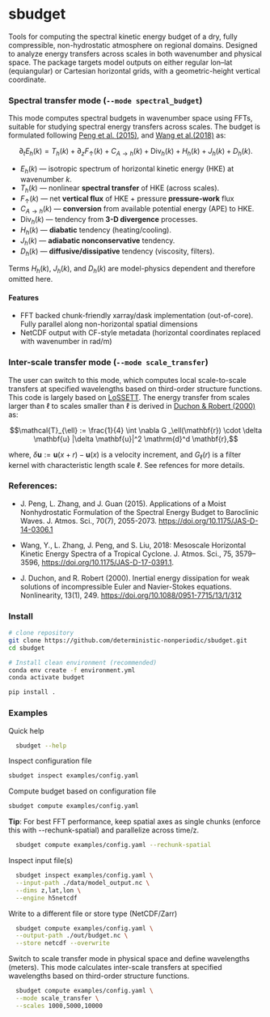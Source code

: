 # sbudget

Tools for computing the spectral kinetic energy budget of a dry, fully compressible, 
non-hydrostatic atmosphere on regional domains. Designed to analyze energy transfers across 
scales in both wavenumber and physical space. The package targets model outputs on either 
regular lon–lat (equiangular) or Cartesian horizontal grids, with a geometric-height vertical 
coordinate.

### Spectral transfer mode (```--mode spectral_budget```)

This mode computes spectral budgets in wavenumber space using FFTs, suitable for studying 
spectral energy transfers across scales. The budget is formulated following 
[Peng et al. (2015)](https://doi.org/10.1175/JAS-D-14-0306.1), 
and [Wang et al.(2018)](https://doi.org/10.1175/JAS-D-17-0391.1) as:

$$\partial_t E_h(k)=T_h(k)+\partial_z F_{\uparrow}(k)+C_{A\to h}(k)+\mathrm{Div}_h(k)+H_h(k)+J_h(k)
+D_h(k).$$

* $E_h(k)$ — isotropic spectrum of horizontal kinetic energy (HKE) at wavenumber $k$.
* $T_h(k)$ — nonlinear **spectral transfer** of HKE (across scales).
* $F_{\uparrow}(k)$ — net **vertical flux** of HKE + pressure **pressure-work** flux
* $C_{A\to h}(k)$ — **conversion** from available potential energy (APE) to HKE.
* $\mathrm{Div}_h(k)$ — tendency from **3-D divergence** processes.
* $H_h(k)$ — **diabatic** tendency (heating/cooling).
* $J_h(k)$ — **adiabatic nonconservative** tendency.
* $D_h(k)$ — **diffusive/dissipative** tendency (viscosity, filters).

Terms $H_h(k)$, $J_h(k)$, and $D_h(k)$ are model-physics dependent and therefore omitted here.

#### Features

- FFT backed chunk-friendly xarray/dask implementation (out-of-core). Fully parallel along 
  non-horizontal spatial dimensions
- NetCDF output with CF-style metadata (horizontal coordinates replaced with wavenumber in rad/m)

### Inter-scale transfer mode (```--mode scale_transfer```)

The user can switch to this mode, which computes local scale-to-scale transfers at specified
wavelengths based on third-order structure functions. This code is largely based on
[LoSSETT](https://github.com/ElliotMG/LoSSETT). The energy transfer from scales larger than
$\ell$ to scales smaller than $\ell$ is derived in
[Duchon & Robert (2000)](https://iopscience.iop.org/article/10.1088/0951-7715/13/1/312) as:

$$\mathcal{T}_{\ell} := \frac{1}{4} \int \nabla G _\ell(\mathbf{r}) \cdot \delta \mathbf{u}
|\delta \mathbf{u}|^2 \mathrm{d}^d \mathbf{r},$$

where, $\delta\mathbf{u}:=\mathbf{u}(x + r)-\mathbf{u}(x)$ is a velocity increment,
and $G_{\ell}(r)$
is a filter kernel with characteristic length scale $\ell$. See refences for more details.

### References:

- J. Peng, L. Zhang, and J. Guan (2015). Applications of a Moist Nonhydrostatic Formulation of the
  Spectral Energy Budget to Baroclinic Waves. J. Atmos. Sci., 70(7), 2055-2073.
  https://doi.org/10.1175/JAS-D-14-0306.1
- Wang, Y., L. Zhang, J. Peng, and S. Liu, 2018: Mesoscale Horizontal Kinetic Energy Spectra of a
  Tropical Cyclone.
  J. Atmos. Sci., 75, 3579–3596, https://doi.org/10.1175/JAS-D-17-0391.1.

- J. Duchon, and R. Robert (2000). Inertial energy dissipation for weak solutions of
  incompressible Euler and Navier-Stokes equations. Nonlinearity, 13(1), 249.
  https://doi.org/10.1088/0951-7715/13/1/312

### Install

```bash
# clone repository
git clone https://github.com/deterministic-nonperiodic/sbudget.git
cd sbudget

# Install clean environment (recommended)
conda env create -f environment.yml
conda activate budget

pip install .
```

### Examples

Quick help
```bash
  sbudget --help
 ``` 

Inspect configuration file
  ```bash
  sbudget inspect examples/config.yaml
  ```

Compute budget based on configuration file
  ```bash  
  sbudget compute examples/config.yaml
```

**Tip**: For best FFT performance, keep spatial axes as single chunks (enforce this with --rechunk-spatial)
and parallelize across time/z.
```bash
  sbudget compute examples/config.yaml --rechunk-spatial
```

Inspect input file(s)
```bash
  sbudget inspect examples/config.yaml \
  --input-path ./data/model_output.nc \
  --dims z,lat,lon \
  --engine h5netcdf
```

Write to a different file or store type (NetCDF/Zarr)
```bash
  sbudget compute examples/config.yaml \
  --output-path ./out/budget.nc \
  --store netcdf --overwrite
```

Switch to scale transfer mode in physical space and define wavelengths (meters). This mode 
calculates inter-scale transfers at specified wavelengths based on third-order structure functions.
```bash
  sbudget compute examples/config.yaml \
  --mode scale_transfer \
  --scales 1000,5000,10000
```